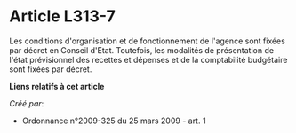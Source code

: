 # Article L313-7

Les conditions d'organisation et de fonctionnement de l'agence sont fixées par décret en Conseil d'Etat. Toutefois, les
modalités de présentation de l'état prévisionnel des recettes et dépenses et de la comptabilité budgétaire sont fixées par
décret.

**Liens relatifs à cet article**

_Créé par_:

  - Ordonnance n°2009-325 du 25 mars 2009 - art. 1
